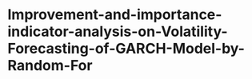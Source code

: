 # Improvement-and-importance-indicator-analysis-on-Volatility-Forecasting-of-GARCH-Model-by-Random-For